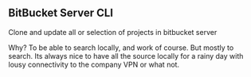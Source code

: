BitBucket Server CLI
----
Clone and update all or selection of projects in bitbucket server

Why? To be able to search locally, and work of course. But mostly to search. Its always nice to have all the source locally for a rainy day with lousy connectivity to the company VPN or what not.
